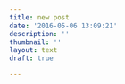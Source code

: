 ```yaml
---
title: new post
date: '2016-05-06 13:09:21'
description: ''
thumbnail: ''
layout: text
draft: true

---
```

